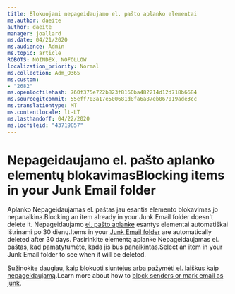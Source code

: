 ```yaml
---
title: Blokuojami nepageidaujamo el. pašto aplanko elementai
ms.author: daeite
author: daeite
manager: joallard
ms.date: 04/21/2020
ms.audience: Admin
ms.topic: article
ROBOTS: NOINDEX, NOFOLLOW
localization_priority: Normal
ms.collection: Adm_O365
ms.custom:
- "2682"
ms.openlocfilehash: 760f375e722b823f8160ba482214d12d718b6684
ms.sourcegitcommit: 55eff703a17e500681d8fa6a87eb067019ade3cc
ms.translationtype: MT
ms.contentlocale: lt-LT
ms.lasthandoff: 04/22/2020
ms.locfileid: "43719857"
---
```

# <a name="blocking-items-in-your-junk-email-folder"></a><span data-ttu-id="da71f-102">Nepageidaujamo el. pašto aplanko elementų blokavimas</span><span class="sxs-lookup"><span data-stu-id="da71f-102">Blocking items in your Junk Email folder</span></span>

<span data-ttu-id="da71f-103">Aplanko Nepageidaujamas el. paštas jau esantis elemento blokavimas jo nepanaikina.</span><span class="sxs-lookup"><span data-stu-id="da71f-103">Blocking an item already in your Junk Email folder doesn't delete it.</span></span> <span data-ttu-id="da71f-104">Nepageidaujamo [el. pašto aplanke](https://outlook.live.com/mail/junkemail) esantys elementai automatiškai ištrinami po 30 dienų.</span><span class="sxs-lookup"><span data-stu-id="da71f-104">Items in your [Junk Email folder](https://outlook.live.com/mail/junkemail) are automatically deleted after 30 days.</span></span> <span data-ttu-id="da71f-105">Pasirinkite elementą aplanke Nepageidaujamas el. paštas, kad pamatytumėte, kada jis bus panaikintas.</span><span class="sxs-lookup"><span data-stu-id="da71f-105">Select an item in your Junk Email folder to see when it will be deleted.</span></span>

<span data-ttu-id="da71f-106">Sužinokite daugiau, kaip [blokuoti siuntėjus arba pažymėti el. laiškus kaip nepageidaujamą](https://support.office.com/article/a3ece97b-82f8-4a5e-9ac3-e92fa6427ae4).</span><span class="sxs-lookup"><span data-stu-id="da71f-106">Learn more about how to [block senders or mark email as junk](https://support.office.com/article/a3ece97b-82f8-4a5e-9ac3-e92fa6427ae4).</span></span>